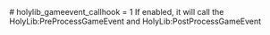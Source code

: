 <type name="holylib_gameevent_callhook" category="" is="convar">
	<summary>
		# holylib_gameevent_callhook = 1
		If enabled, it will call the <page>HolyLib:PreProcessGameEvent</page> and <page>HolyLib:PostProcessGameEvent</page>
	</summary>
</type>